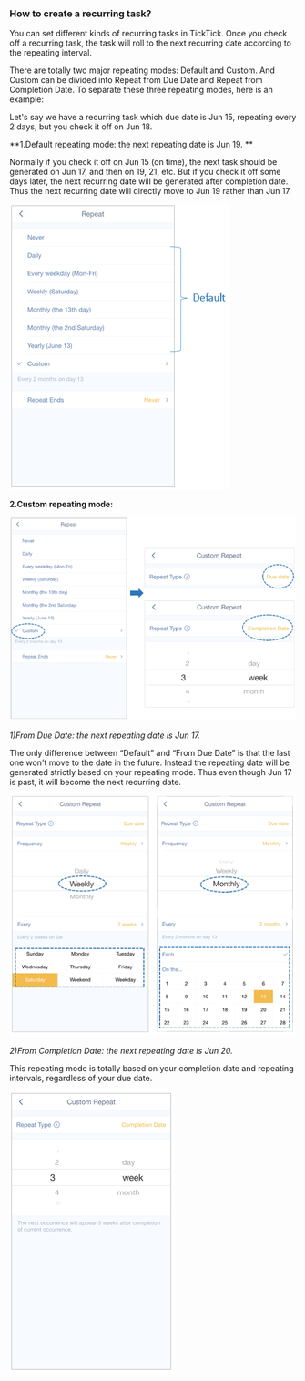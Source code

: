 ### How to create a recurring task?
You can set different kinds of recurring tasks in TickTick. Once you check off a recurring task, the task will roll to the next recurring date according to the repeating interval. 

There are totally two major repeating modes: Default and Custom. And Custom can be divided into Repeat from Due Date and Repeat from Completion Date. To separate these three repeating modes, here is an example:

Let's say we have a recurring task which due date is Jun 15, repeating every 2 days, but you check it off on Jun 18.

**1.Default repeating mode: the next repeating date is Jun 19. **

Normally if you check it off on Jun 15 (on time), the next task should be generated on Jun 17, and then on 19, 21, etc. But if you check it off some days later, the next recurring date will be generated after completion date. Thus the next recurring date will directly move to Jun 19 rather than Jun 17.

![](../images/iOSrepeatdefault.png)


**2.Custom repeating mode:**

![](../images/iOSrepeat1.png)

*1)From Due Date: the next repeating date is Jun 17.*

The only difference between “Default” and “From Due Date” is that the last one won't move to the date in the future. Instead the repeating date will be generated strictly based on your repeating mode. Thus even though Jun 17 is past, it will become the next recurring date. 

![](../images/iOSduedaterepeat.png)

*2)From Completion Date: the next repeating date is Jun 20.*

This repeating mode is totally based on your completion date and repeating intervals, regardless of your due date. 

![](../images/iOScompletionrepeat.png)



